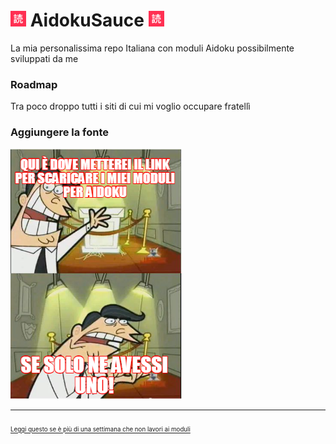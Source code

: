 # <img src="Non-dev/Aidoku-Icon.png" width="25" height="25" alt="Sized image" /> AidokuSauce <img src="Non-dev/Aidoku-Icon.png" width="25" height="25" alt="Sized image" />
La mia personalissima repo Italiana con moduli Aidoku possibilmente sviluppati da me

### Roadmap
Tra poco droppo tutti i siti di cui mi voglio occupare fratellì

### Aggiungere la fonte
![](Non-dev/Link-placeholder.png)

---
<sub> <sub> [Leggi questo se è più di una settimana che non lavori ai moduli](Non-dev/Reminder.md) </sub> </sub>
